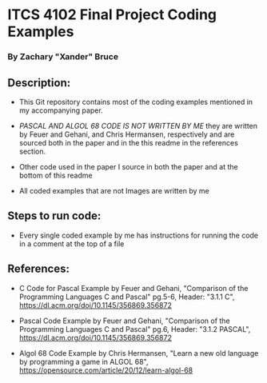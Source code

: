 # ITCS 4102 Final Project Coding Examples
### By Zachary "Xander" Bruce

## Description:

- This Git repository contains most of the coding examples mentioned in my accompanying paper.

- *PASCAL AND ALGOL 68 CODE IS NOT WRITTEN BY ME* they are written by Feuer and Gehani, and Chris Hermansen, respectively and are sourced both in the paper and in the this readme in the references section.

- Other code used in the paper I source in both the paper and at the bottom of this readme

- All coded examples that are not Images are written by me

## Steps to run code:

- Every single coded example by me has instructions for running the code in a comment at the top of a file

## References:

- C Code for Pascal Example by Feuer and Gehani, "Comparison of the Programming Languages C and Pascal" pg.5-6, Header: "3.1.1 C", https://dl.acm.org/doi/10.1145/356869.356872

- Pascal Code Example by Feuer and Gehani, "Comparison of the Programming Languages C and Pascal" pg.6, Header: "3.1.2 PASCAL", https://dl.acm.org/doi/10.1145/356869.356872

- Algol 68 Code Example by Chris Hermansen, "Learn a new old language by programming a game in ALGOL 68", https://opensource.com/article/20/12/learn-algol-68
